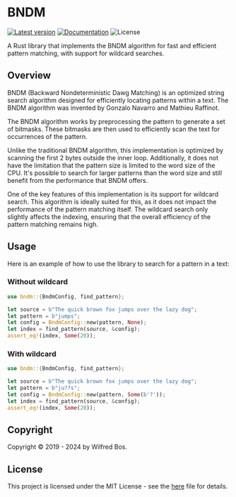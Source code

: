 # BNDM

[![Latest version](https://img.shields.io/crates/v/bndm.svg)](https://crates.io/crates/bndm)
[![Documentation](https://docs.rs/bndm/badge.svg)](https://docs.rs/bndm)
![License](https://img.shields.io/crates/l/bndm.svg)

A Rust library that implements the BNDM algorithm for fast and efficient pattern matching, with support for wildcard searches.

## Overview

BNDM (Backward Nondeterministic Dawg Matching) is an optimized string search algorithm designed for efficiently locating patterns within a text. The BNDM algorithm was invented by Gonzalo Navarro and Mathieu Raffinot.

The BNDM algorithm works by preprocessing the pattern to generate a set of bitmasks. These bitmasks are then used to efficiently scan the text for occurrences of the pattern.

Unlike the traditional BNDM algorithm, this implementation is optimized by scanning the first 2 bytes outside the inner loop. Additionally, it does not have the limitation that the pattern size is limited to the word size of the CPU. It's possible to search for larger patterns than the word size and still benefit from the performance that BNDM offers.

One of the key features of this implementation is its support for wildcard search. This algorithm is ideally suited for this, as it does not impact the performance of the pattern matching itself. The wildcard search only slightly affects the indexing, ensuring that the overall efficiency of the pattern matching remains high.

## Usage

Here is an example of how to use the library to search for a pattern in a text:

### Without wildcard

```rust
use bndm::{BndmConfig, find_pattern};

let source = b"The quick brown fox jumps over the lazy dog";
let pattern = b"jumps";
let config = BndmConfig::new(pattern, None);
let index = find_pattern(source, &config);
assert_eq!(index, Some(20));
```

### With wildcard

```rust
use bndm::{BndmConfig, find_pattern};

let source = b"The quick brown fox jumps over the lazy dog";
let pattern = b"ju??s";
let config = BndmConfig::new(pattern, Some(b'?'));
let index = find_pattern(source, &config);
assert_eq!(index, Some(20));
```

## Copyright

Copyright &#xa9; 2019 - 2024 by Wilfred Bos.

## License

This project is licensed under the MIT License - see the [here](/LICENSE) file for details.
